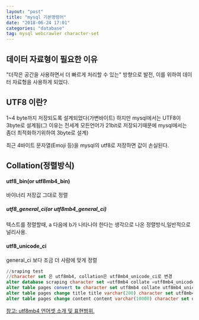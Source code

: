```yaml
---
layout: "post"
title: "mysql 기본명령어"
date: "2018-06-24 17:01"
categories: "database"
tag: mysql webcrawler character-set
---
```


## 데이터 자료형이 필요한 이유

"더작은 공간을 사용하면서 더 빠르게 처리할 수 있는" 방향으로 발전, 이를 위하여 데이터 자료형을 사용하게 되었다.

## UTF8 이란?

1~4 byte까지 저장되도록 설계되었다(가변바이트)
하지만 mysql에서는 UTF8이 3byte로 설계됨(그 이유는 전세계 모든언어가 21bit로 저장되기때문에 mysql에서는 좀더 최적화하기위하여 3byte로 설계)

최근 4바이트 문자열(Emoji 등)을 mysql의 utf8로 저장하면 값이 손실된다.

## Collation(정렬방식)

#### utf8_bin(or utf8mb4_bin)
바이너리 저장값 그대로 정렬

##### utf8_general_ci(or utf8mb4_general_ci)
텍스트를 정렬할때, a 다음에 b가 나타나야 한다는 생각으로 나온 정렬방식,일반적으로 널리사용.

#### utf8_unicode_ci
general_ci 보다 조금 더 사람에 맞게 정렬


```sql
//sraping test
//character set 은 utf8mb4, collation은 utf8mb4_unicode_ci로 변경
alter database scraping character set =utf8mb4 collate =utf8mb4_unicode_ci;
alter table pages convert to character set utf8mb4 collate utf8mb4_unicode_ci;
alter table pages change title title varchar(200) character set utf8mb4 collate utf8mb4_unicode_ci;
alter table pages change content content varchar(10000) character set utf8mb4 collate utf8mb4_unicode_ci;
```

[참고: utf8mb4 언어셋 소개 및 표현범위.](https://blog.lael.be/post/917)
